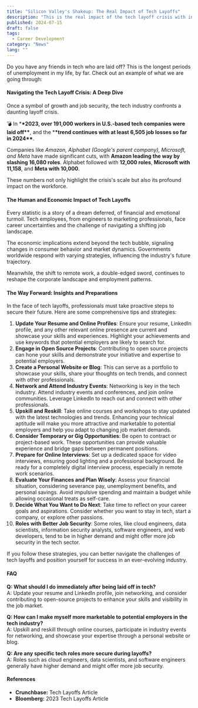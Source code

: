 ```yaml
---
title: "Silicon Valley's Shakeup: The Real Impact of Tech Layoffs"
description: "This is the real impact of the tech layoff crisis with in-depth analysis, personal stories, and expert opinions. Explore how it affects individuals, the economy, and the tech industry's future."
published: 2024-07-15
draft: false
tags:
  - Career Development
category: "News"
lang: ""
---
```



Do you have any friends in tech who are laid off? This is the longest periods of unemployment in my life, by far. Check out an example of what we are going through:

#### Navigating the Tech Layoff Crisis: A Deep Dive

Once a symbol of growth and job security, the tech industry confronts a daunting layoff crisis.

💣 In \***\*2023, over 191,000 workers in U.S.-based tech companies were laid off\*\***, and the \***\*trend continues with at least 6,505 job losses so far in 2024\*\***.


Companies like _Amazon, Alphabet (Google's parent company), Microsoft, and Meta_ have made significant cuts, with **Amazon leading the way by slashing 16,080 roles**. Alphabet followed with **12,000 roles**, **Microsoft with 11,158**, and **Meta with 10,000**.

These numbers not only highlight the crisis's scale but also its profound impact on the workforce.

#### The Human and Economic Impact of Tech Layoffs

Every statistic is a story of a dream deferred, of financial and emotional turmoil. Tech employees, from engineers to marketing professionals, face career uncertainties and the challenge of navigating a shifting job landscape.

The economic implications extend beyond the tech bubble, signaling changes in consumer behavior and market dynamics. Governments worldwide respond with varying strategies, influencing the industry's future trajectory.

Meanwhile, the shift to remote work, a double-edged sword, continues to reshape the corporate landscape and employment patterns.

#### The Way Forward: Insights and Preparations

In the face of tech layoffs, professionals must take proactive steps to secure their future. Here are some comprehensive tips and strategies:

1. **Update Your Resume and Online Profiles**: Ensure your resume, LinkedIn profile, and any other relevant online presence are current and showcase your skills and experiences. Highlight your achievements and use keywords that potential employers are likely to search for.
2. **Engage in Open Source Projects**: Contributing to open source projects can hone your skills and demonstrate your initiative and expertise to potential employers.
3. **Create a Personal Website or Blog**: This can serve as a portfolio to showcase your skills, share your thoughts on tech trends, and connect with other professionals.
4. **Network and Attend Industry Events**: Networking is key in the tech industry. Attend industry events and conferences, and join online communities. Leverage LinkedIn to reach out and connect with other professionals.
5. **Upskill and Reskill**: Take online courses and workshops to stay updated with the latest technologies and trends. Enhancing your technical aptitude will make you more attractive and marketable to potential employers and help you adapt to changing job market demands.
6. **Consider Temporary or Gig Opportunities**: Be open to contract or project-based work. These opportunities can provide valuable experience and bridge gaps between permanent positions.
7. **Prepare for Online Interviews**: Set up a dedicated space for video interviews, ensuring good lighting and a professional background. Be ready for a completely digital interview process, especially in remote work scenarios.
8. **Evaluate Your Finances and Plan Wisely**: Assess your financial situation, considering severance pay, unemployment benefits, and personal savings. Avoid impulsive spending and maintain a budget while allowing occasional treats as self-care.
9. **Decide What You Want to Do Next**: Take time to reflect on your career goals and aspirations. Consider whether you want to stay in tech, start a company, or explore other passions.
10. **Roles with Better Job Security**: Some roles, like cloud engineers, data scientists, information security analysts, software engineers, and web developers, tend to be in higher demand and might offer more job security in the tech sector.

If you follow these strategies, you can better navigate the challenges of tech layoffs and position yourself for success in an ever-evolving industry.

#### FAQ

**Q: What should I do immediately after being laid off in tech?**  
 A: Update your resume and LinkedIn profile, join networking, and consider contributing to open-source projects to enhance your skills and visibility in the job market.

**Q: How can I make myself more marketable to potential employers in the tech industry?**  
 A: Upskill and reskill through online courses, participate in industry events for networking, and showcase your expertise through a personal website or blog.

**Q: Are any specific tech roles more secure during layoffs?**  
 A: Roles such as cloud engineers, data scientists, and software engineers generally have higher demand and might offer more job security.

#### References

- **Crunchbase:** Tech Layoffs Article
- **Bloomberg:** 2023 Tech Layoffs Article
